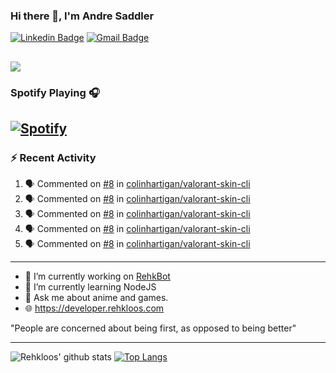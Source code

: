 ### Hi there 👋, I'm Andre Saddler
[![Linkedin Badge](https://img.shields.io/badge/-andrexsaddler-blue?style=flat-square&logo=Linkedin&logoColor=white&link=https://www.linkedin.com/in/andrexsaddler/)](https://www.linkedin.com/in/andrexsaddler/)
[![Gmail Badge](https://img.shields.io/badge/-contact@rehkloos.com-c14438?style=flat-square&logo=Gmail&logoColor=white&link=mailto:contact@rehkloos.com)](mailto:contact@rehkloos.com)

![](https://komarev.com/ghpvc/?username=Rehkloos&color=dc143c)
---
### Spotify Playing 🎧

[![Spotify](https://novatorem.rehkloos.vercel.app/api/spotify)](https://open.spotify.com/user/Rehkloos)
---

### :zap: Recent Activity

<!--START_SECTION:activity-->
1. 🗣 Commented on [#8](https://github.com/colinhartigan/valorant-skin-cli/issues/8) in [colinhartigan/valorant-skin-cli](https://github.com/colinhartigan/valorant-skin-cli)
2. 🗣 Commented on [#8](https://github.com/colinhartigan/valorant-skin-cli/issues/8) in [colinhartigan/valorant-skin-cli](https://github.com/colinhartigan/valorant-skin-cli)
3. 🗣 Commented on [#8](https://github.com/colinhartigan/valorant-skin-cli/issues/8) in [colinhartigan/valorant-skin-cli](https://github.com/colinhartigan/valorant-skin-cli)
4. 🗣 Commented on [#8](https://github.com/colinhartigan/valorant-skin-cli/issues/8) in [colinhartigan/valorant-skin-cli](https://github.com/colinhartigan/valorant-skin-cli)
5. 🗣 Commented on [#8](https://github.com/colinhartigan/valorant-skin-cli/issues/8) in [colinhartigan/valorant-skin-cli](https://github.com/colinhartigan/valorant-skin-cli)
<!--END_SECTION:activity-->

---

- 🔭 I’m currently working on [RehkBot](https://github.com/Rehkloos/Rehkbot_py)
- 🌱 I’m currently learning NodeJS
- 💬 Ask me about anime and games.
- 🌐 https://developer.rehkloos.com

"People are concerned about being first, as opposed to being better"

---
![Rehkloos' github stats](https://github-readme-stats.vercel.app/api?username=Rehkloos&count_private=true)
[![Top Langs](https://github-readme-stats.vercel.app/api/top-langs/?username=Rehkloos&layout=compact)](https://github.com/anuraghazra/github-readme-stats)
